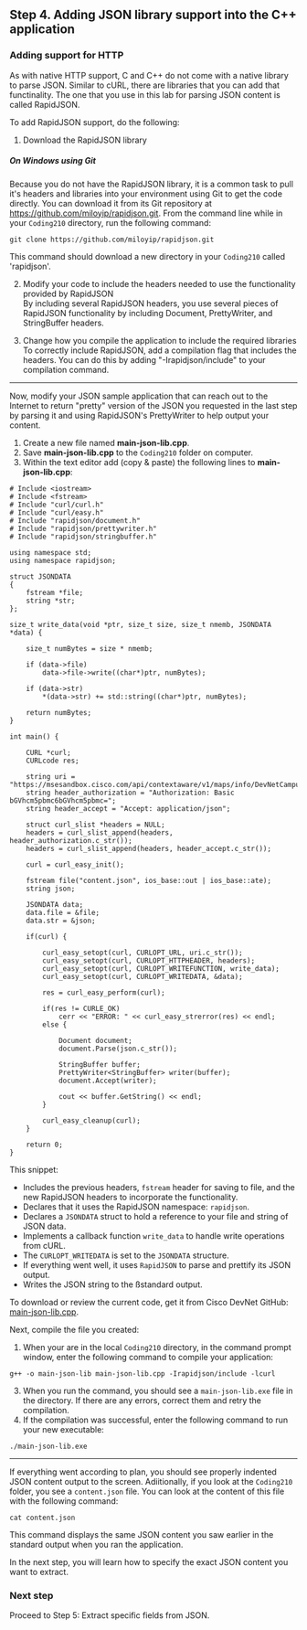 ## Step 4. Adding JSON library support into the C++ application

### Adding support for HTTP

As with native HTTP support, C and C++ do not come with a native library to parse JSON. Similar to cURL, there are libraries that you can add that functinality. The one that you use in this lab for parsing JSON content is called RapidJSON.

To add RapidJSON support, do the following:

1. Download the RapidJSON library
##### On Windows using Git
Because you do not have the RapidJSON library, it is a common task to pull it's headers and libraries into your environment using Git to get the code directly. You can download it from its Git repository at https://github.com/miloyip/rapidjson.git. From the command line while in your `Coding210` directory, run the following command:
```
git clone https://github.com/miloyip/rapidjson.git
```
This command should download a new directory in your `Coding210` called 'rapidjson'.

2. Modify your code to include the headers needed to use the functionality provided by RapidJSON<br/>
By including several RapidJSON headers, you use several pieces of RapidJSON functionality by including Document, PrettyWriter, and StringBuffer headers.

3. Change how you compile the application to include the required libraries<br/>
To correctly include RapidJSON, add a compilation flag that includes the headers. You can do this by adding "-Irapidjson/include" to your compilation command.

----------

Now, modify your JSON sample application that can reach out to the Internet to return "pretty" version of the JSON you requested in the last step by parsing it and using RapidJSON's PrettyWriter to help output your content.
1. Create a new file named **main-json-lib.cpp**.
3. Save **main-json-lib.cpp** to the `Coding210` folder on computer.
4. Within the text editor add (copy & paste) the following lines to **main-json-lib.cpp**:

```
# Include <iostream>
# Include <fstream>
# Include "curl/curl.h"
# Include "curl/easy.h"
# Include "rapidjson/document.h"
# Include "rapidjson/prettywriter.h"
# Include "rapidjson/stringbuffer.h"

using namespace std;
using namespace rapidjson;

struct JSONDATA
{
    fstream *file;
    string *str;
};

size_t write_data(void *ptr, size_t size, size_t nmemb, JSONDATA *data) {

	size_t numBytes = size * nmemb;

    if (data->file)
        data->file->write((char*)ptr, numBytes);

    if (data->str)
        *(data->str) += std::string((char*)ptr, numBytes);

    return numBytes;
}

int main() {

    CURL *curl;
    CURLcode res;

    string uri = "https://msesandbox.cisco.com/api/contextaware/v1/maps/info/DevNetCampus/DevNetBuilding/DevNetZone";
    string header_authorization = "Authorization: Basic bGVhcm5pbmc6bGVhcm5pbmc=";
    string header_accept = "Accept: application/json";

    struct curl_slist *headers = NULL;
    headers = curl_slist_append(headers, header_authorization.c_str());
    headers = curl_slist_append(headers, header_accept.c_str());

    curl = curl_easy_init();

	fstream file("content.json", ios_base::out | ios_base::ate);
    string json;

    JSONDATA data;
	data.file = &file;
    data.str = &json;

    if(curl) {

        curl_easy_setopt(curl, CURLOPT_URL, uri.c_str());
		curl_easy_setopt(curl, CURLOPT_HTTPHEADER, headers);
		curl_easy_setopt(curl, CURLOPT_WRITEFUNCTION, write_data);
		curl_easy_setopt(curl, CURLOPT_WRITEDATA, &data);

        res = curl_easy_perform(curl);

        if(res != CURLE_OK)
        	cerr << "ERROR: " << curl_easy_strerror(res) << endl;
        else {

        	Document document;
            document.Parse(json.c_str());

			StringBuffer buffer;
			PrettyWriter<StringBuffer> writer(buffer);
			document.Accept(writer);

			cout << buffer.GetString() << endl;
        }

        curl_easy_cleanup(curl);
    }

    return 0;
}
```
This snippet:
-  Includes the previous headers, `fstream` header for saving to file, and the new RapidJSON headers to incorporate the functionality.
-  Declares that it uses the RapidJSON namespace: `rapidjson`.
-  Declares a `JSONDATA` struct to hold a reference to your file and string of JSON data.
-  Implements a callback function `write_data` to handle write operations from cURL.
-  The `CURLOPT_WRITEDATA` is set to the `JSONDATA` structure.
-  If everything went well, it uses `RapidJSON` to parse and prettify its JSON output.
-  Writes the JSON string to the ßstandard output.

To download or review the current code, get it from Cisco DevNet GitHub: <a href="https://github.com/CiscoDevNet/coding-skills-sample-code/blob/master/coding210-parsing-json-c++/main-json-lib.cpp" target="_blank">main-json-lib.cpp</a>.

Next, compile the file you created:
1. When your are in the local `Coding210` directory, in the command prompt window, enter the following command to compile your application:
```
g++ -o main-json-lib main-json-lib.cpp -Irapidjson/include -lcurl
```

3. When you run the command, you should see a `main-json-lib.exe` file in the directory. If there are any errors, correct them and retry the compilation.
3. If the compilation was successful, enter the following command to run your new executable:
```
./main-json-lib.exe
```

----------

If everything went according to plan, you should see properly indented JSON content output to the screen. Adiitionally, if you look at the `Coding210` folder, you see a `content.json` file. You can look at the content of this file with the following command:
```
cat content.json
```
This command displays the same JSON content you saw earlier in the standard output when you ran the application.

In the next step, you will learn how to specify the exact JSON content you want to extract.

### Next step

Proceed to Step 5: Extract specific fields from JSON.
